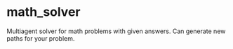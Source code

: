 # math_solver
Multiagent solver for math problems with given answers. Can generate new paths for your problem.
